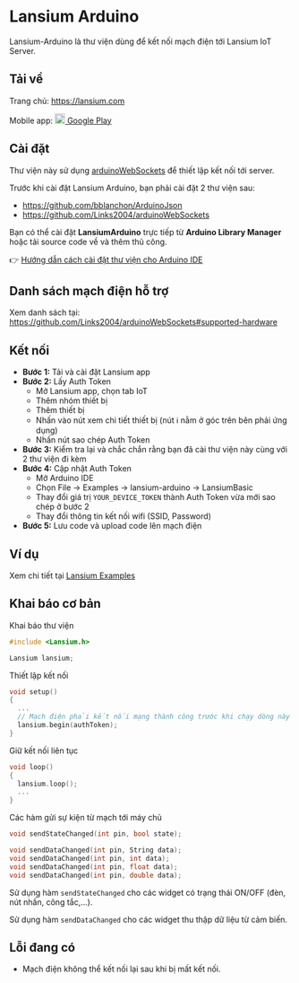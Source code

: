 # Lansium Arduino

Lansium-Arduino là thư viện dùng để kết nối mạch điện tới Lansium IoT Server.

## Tải về

Trang chủ: https://lansium.com

Mobile app: [<img src="https://cdn.rawgit.com/simple-icons/simple-icons/develop/icons/googleplay.svg" width="18" height="18" /> Google Play](https://play.google.com/store/apps/details?id=com.lansium&hl=vi)

## Cài đặt

Thư viện này sử dụng [arduinoWebSockets](https://github.com/Links2004/arduinoWebSockets) để thiết lập kết nối tới server.

Trước khi cài đặt Lansium Arduino, bạn phải cài đặt 2 thư viện sau:

- https://github.com/bblanchon/ArduinoJson
- https://github.com/Links2004/arduinoWebSockets

Bạn có thể cài đặt **LansiumArduino** trực tiếp từ **Arduino Library Manager** hoặc tải source code về và thêm thủ công.

👉 [Hướng dẫn cách cài đặt thư viện cho Arduino IDE](https://www.arduino.cc/en/guide/libraries)

## Danh sách mạch điện hỗ trợ

Xem danh sách tại: https://github.com/Links2004/arduinoWebSockets#supported-hardware

## Kết nối

- **Bước 1:** Tải và cài đặt Lansium app
- **Bước 2:** Lấy Auth Token
  - Mở Lansium app, chọn tab IoT
  - Thêm nhóm thiết bị
  - Thêm thiết bị
  - Nhấn vào nút xem chi tiết thiết bị (nút ℹ️ nằm ở góc trên bên phải ứng dụng)
  - Nhấn nút sao chép Auth Token
- **Bước 3:** Kiểm tra lại và chắc chắn rằng bạn đã cài thư viện này cùng với 2 thư viện đi kèm
- **Bước 4:** Cập nhật Auth Token
  - Mở Arduino IDE
  - Chọn File -> Examples -> lansium-arduino -> LansiumBasic
  - Thay đổi giá trị `YOUR_DEVICE_TOKEN` thành Auth Token vừa mới sao chép ở bước 2
  - Thay đổi thông tin kết nối wifi (SSID, Password)
- **Bước 5:** Lưu code và upload code lên mạch điện

## Ví dụ

Xem chi tiết tại [Lansium Examples](https://github.com/lansium-dev/lansium-arduino/tree/main/examples)

## Khai báo cơ bản

Khai báo thư viện

```cpp
#include <Lansium.h>

Lansium lansium;
```

Thiết lập kết nối

```cpp
void setup()
{
  ...
  // Mạch điện phải kết nối mạng thành công trước khi chạy dòng này
  lansium.begin(authToken);
}
```

Giữ kết nối liên tục

```cpp
void loop()
{
  lansium.loop();
  ...
}
```

Các hàm gửi sự kiện từ mạch tới máy chủ

```cpp
void sendStateChanged(int pin, bool state);

void sendDataChanged(int pin, String data);
void sendDataChanged(int pin, int data);
void sendDataChanged(int pin, float data);
void sendDataChanged(int pin, double data);
```

Sử dụng hàm `sendStateChanged` cho các widget có trạng thái ON/OFF (đèn, nút nhấn, công tắc,...).

Sử dụng hàm `sendDataChanged` cho các widget thu thập dữ liệu từ cảm biến.

## Lỗi đang có

- Mạch điện không thể kết nối lại sau khi bị mất kết nối.
